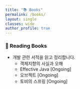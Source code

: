 ```yaml
---
title: "📚 Books"
permalink: /books/
layout: single
classes: wide
author_profile: true
---
```


### 📖 Reading Books

* 개발 관련 서적을 읽고 정리합니다.
  * 객체지향의 사실과 오해
  * Effective Java [Ongoing]
  * 오브젝트 [Ongoing]
  * 토비의 스프링 [Ongoing]
